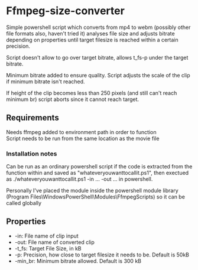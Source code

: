 # Ffmpeg-size-converter
Simple powershell script which converts from mp4 to webm (possibly other file formats also, haven't tried it) analyses file size and adjusts bitrate depending on properties until target filesize is reached within a certain precision.

Script doesn't allow to go over target bitrate, allows t_fs-p under the target bitrate.

Minimum bitrate added to ensure quality. Script adjusts the scale of the clip if minimum bitrate isn't reached.

If height of the clip becomes less than 250 pixels (and still can't reach minimum br) script aborts since it cannot reach target.

## Requirements
Needs ffmpeg added to environment path in order to function <br>
Script needs to be run from the same location as the movie file <br>

### Installation notes
Can be run as an ordinary powershell script if the code is extracted from the function within and saved as "whateveryouwanttocallit.ps1", then exectued as ./whateveryouwanttocallit.ps1 -in ... -out ... in powershell.

Personally I've placed the module inside the powershell module library (Program Files\WindowsPowerShell\Modules\FfmpegScripts\) so it can be called globally 

## Properties
* -in: File name of clip input
* -out: File name of converted clip
* -t_fs: Target File Size, in kB
* -p: Precision, how close to target filesize it needs to be. Default is 50kB
* -min_br: Minimum bitrate allowed. Default is 300 kB